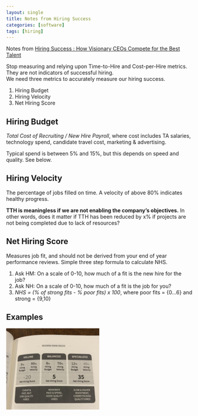 ```yaml
---
layout: single
title: Notes from Hiring Success
categories: [software]
tags: [hiring]
---
```


Notes from [Hiring Success : How Visionary CEOs Compete for the Best Talent](https://www.amazon.co.uk/Hiring-Success-Visionary-Compete-Talent/dp/1544506899/)

Stop measuring and relying upon Time-to-Hire and Cost-per-Hire metrics. They are not indicators of successful hiring.  
We need three metrics to accurately measure our hiring success.

1. Hiring Budget
2. Hiring Velocity
3. Net Hiring Score

## Hiring Budget
_Total Cost of Recruiting / New Hire Payroll_, where cost includes TA salaries, technology spend, candidate travel cost, marketing & advertising.  

Typical spend is between 5% and 15%, but this depends on speed and quality. See below.

## Hiring Velocity
The percentage of jobs filled on time. A velocity of above 80% indicates healthy progress. 

**TTH is meaningless if we are not enabling the company’s objectives.** In other words, does it matter if TTH has been reduced by x% if projects are not being completed due to lack of resources?

## Net Hiring Score
Measures job fit, and should not be derived from your end of year performance reviews. Simple three step formula to calculate NHS.

1. Ask HM: On a scale of 0-10, how much of a fit is the new hire for the job?
2. Ask NH: On a scale of 0-10, how much of a fit is the job for you?
3. _NHS = (% of strong fits - % poor fits) x 100_, where poor fits = {0…6} and strong = {9,10} 

## Examples
<img src="/assets/images/scorecard/hiringscorecard.jpeg" width="50%" />

